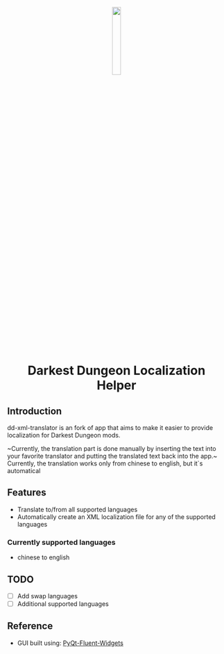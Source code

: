 <p align="center">
  <img width="20%" align="center" src="https://github.com/TheRealMorgenfrue/dd-xml-extractor/blob/main/assets/logo/logo.png">
</p>

<h1 align="center">
  Darkest Dungeon Localization Helper
</h1>

## Introduction
dd-xml-translator is an fork of app that aims to make it easier to provide localization for Darkest Dungeon mods.

~Currently, the translation part is done manually by inserting the text into your favorite translator and putting the translated text back into the app.~
Currently, the translation works only from chinese to english, but it`s automatical

## Features
- Translate to/from all supported languages
- Automatically create an XML localization file for any of the supported languages

### Currently supported languages
- chinese to english

## TODO
- [ ] Add swap languages
- [ ] Additional supported languages

## Reference
- GUI built using: [PyQt-Fluent-Widgets](https://github.com/zhiyiYo/PyQt-Fluent-Widgets)
